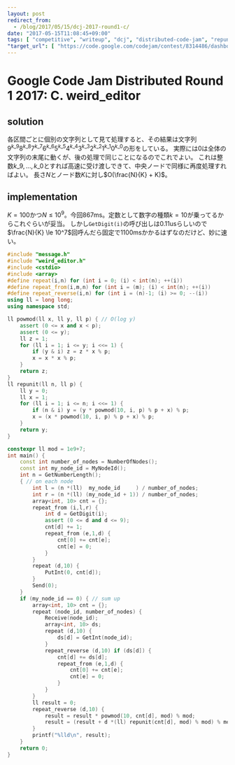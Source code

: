 ```yaml
---
layout: post
redirect_from:
  - /blog/2017/05/15/dcj-2017-round1-c/
date: "2017-05-15T11:08:45+09:00"
tags: [ "competitive", "writeup", "dcj", "distributed-code-jam", "repunit" ]
"target_url": [ "https://code.google.com/codejam/contest/8314486/dashboard#s=p2" ]
---
```


# Google Code Jam Distributed Round 1 2017: C. weird_editor

## solution

各区間ごとに個別の文字列として見て処理すると、その結果は文字列$9^{k\_9}8^{k\_8}7^{k\_7}6^{k\_6}5^{k\_5}4^{k\_4}3^{k\_3}2^{k\_2}1^{k\_1}0^{k\_0}$の形をしている。
実際には$0$は全体の文字列の末尾に動くが、後の処理で同じことになるのでこれでよい。
これは整数$k\_9, \dots, k\_0$とすれば高速に受け渡しできて、中央ノードで同様に再度処理すればよい。
長さ$N$とノード数$K$に対し$O(\frac{N}{K} + K)$。

## implementation

$K = 100$かつ$N \le 10^9$。今回$867$ms。定数として数字の種類$k = 10$が乗ってるからこれぐらいが妥当。
しかし`GetDigit(i)`の呼び出しは$0.11$usらしいので$\frac{N}{K} \le 10^7$回呼んだら固定で$1100$msかかるはずなのだけど、妙に速い。

``` c++
#include "message.h"
#include "weird_editor.h"
#include <cstdio>
#include <array>
#define repeat(i,n) for (int i = 0; (i) < int(n); ++(i))
#define repeat_from(i,m,n) for (int i = (m); (i) < int(n); ++(i))
#define repeat_reverse(i,n) for (int i = (n)-1; (i) >= 0; --(i))
using ll = long long;
using namespace std;

ll powmod(ll x, ll y, ll p) { // O(log y)
    assert (0 <= x and x < p);
    assert (0 <= y);
    ll z = 1;
    for (ll i = 1; i <= y; i <<= 1) {
        if (y & i) z = z * x % p;
        x = x * x % p;
    }
    return z;
}
ll repunit(ll n, ll p) {
    ll y = 0;
    ll x = 1;
    for (ll i = 1; i <= n; i <<= 1) {
        if (n & i) y = (y * powmod(10, i, p) % p + x) % p;
        x = (x * powmod(10, i, p) % p + x) % p;
    }
    return y;
}

constexpr ll mod = 1e9+7;
int main() {
    const int number_of_nodes = NumberOfNodes();
    const int my_node_id = MyNodeId();
    int n = GetNumberLength();
    { // on each node
        int l = (n *(ll)  my_node_id     ) / number_of_nodes;
        int r = (n *(ll) (my_node_id + 1)) / number_of_nodes;
        array<int, 10> cnt = {};
        repeat_from (i,l,r) {
            int d = GetDigit(i);
            assert (0 <= d and d <= 9);
            cnt[d] += 1;
            repeat_from (e,1,d) {
                cnt[0] += cnt[e];
                cnt[e] = 0;
            }
        }
        repeat (d,10) {
            PutInt(0, cnt[d]);
        }
        Send(0);
    }
    if (my_node_id == 0) { // sum up
        array<int, 10> cnt = {};
        repeat (node_id, number_of_nodes) {
            Receive(node_id);
            array<int, 10> ds;
            repeat (d,10) {
                ds[d] = GetInt(node_id);
            }
            repeat_reverse (d,10) if (ds[d]) {
                cnt[d] += ds[d];
                repeat_from (e,1,d) {
                    cnt[0] += cnt[e];
                    cnt[e] = 0;
                }
            }
        }
        ll result = 0;
        repeat_reverse (d,10) {
            result = result * powmod(10, cnt[d], mod) % mod;
            result = (result + d *(ll) repunit(cnt[d], mod) % mod) % mod;
        }
        printf("%lld\n", result);
    }
    return 0;
}
```

